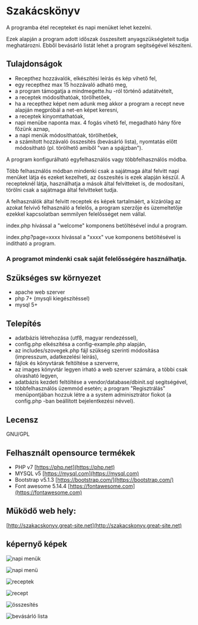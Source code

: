 # Szakácskönyv
 
A programba étel recepteket és napi menüket lehet kezelni.
			
Ezek alapján a program adott időszak összesített anyagszükségleteit tudja meghatározni. 
Ebből bevásárló listát lehet a program segitségével készíteni.
			
## Tulajdonságok

- Recepthez hozzávalók, elkészítési leírás és kép vihető fel,
- egy recepthez max 15 hozzávaló adható meg,
- a program támogatja a mindmegette.hu -ról történő adatátvételt,
- a receptek módosíthatóak, törölhetőek,
- ha a recepthez képet nem adunk meg akkor a program a recept neve 
alapján megpróbál a net-en képet keresni,
- a receptek kinyomtathatóak,			
- napi menübe naponta max. 4 fogás vihető fel, megadható hány főre főzünk aznap,
- a napi menük módosíthatóak, törölhetőek,			
- a számított hozzávaló összesítés (bevásárló lista), nyomtatás előtt módosítható
(pl. törölhető amiből "van a spájzban").			
			
A program konfigurálható egyfelhasználós vagy többfelhasználós módba.
			
Több felhasználós módban mindenki csak a sajátmaga által felvitt napi menüket 
látja és ezeket kezelheti, az összesítés is ezek alapján készül. A recepteknél 
látja, használhatja a mások által felvitteket is, de modosítani, törölni csak a 
sajátmaga által felvitteket tudja.
			
			
A felhasználók által felvitt receptek és képek tartalmáért, a kizárólag
az azokat felvivő felhasználó a felelős, a program szerzője és üzemeltetője
ezekkel kapcsolatban semmilyen felelősséget nem vállal.
			
index.php hívással a "welcome" komponens betöltésével indul a program.

index.php?page=xxxx hívással a "xxxx" vue komponens betöltésével is inditható a program.

### A programot mindenki csak saját felelősségére használhatja.
			
## Szükséges sw környezet
- apache web szerver
- php 7+ (mysqli kiegészítéssel)
- mysql 5+

## Telepítés

- adatbázis létrehozása (utf8, magyar rendezéssel),
- config.php elkészítésa a config-example.php alapján,
- az includes/szovegek.php fájl szükség szerinti módosítása (impresszum, adatkezelési leírás),
- fájlok és könyvtárak feltöltése a szerverre,
- az images könyvtár legyen irható a web szerver számára, a többi csak olvasható legyen,
- adatbázis kezdeti feltöltése a vendor/database/dbinit.sql segitségével,
- többfelhasználós üzemmód esetén; a program "Regisztrálás" menüpontjában hozzuk létre a
  a system adminisztrátor fiokot (a config.php -ban beállított bejelentkezési névvel).

## Lecensz

GNU/GPL

## Felhasznált opensource termékek

- PHP	v7  [https://php.net](https://php.net)
- MYSQL v5 [https://mysql.com](https://mysql.com)	  
- Bootstrap v5.1.3 [https://bootstrap.com/](https://bootstrap.com/)	  
- Font awesome 5.14.4 [https://fontawesome.com](https://fontawesome.com)	  

## Müködő web hely:

[http://szakacskonyv.great-site.net](http://szakacskonyv.great-site.net)

## képernyő képek

![napi menük](https://github.com/utopszkij/szakacskonyv/blob/main/images/kezdolap.png?raw=true)

![napi menü](https://github.com/utopszkij/szakacskonyv/blob/main/images/napimenu.png?raw=true)

![receptek](https://github.com/utopszkij/szakacskonyv/blob/main/images/receptek.png?raw=true)

![recept](https://github.com/utopszkij/szakacskonyv/blob/main/images/recept.png?raw=true)

![összesítés](https://github.com/utopszkij/szakacskonyv/blob/main/images/osszesites.png?raw=true)

![bevásárló lista](https://github.com/utopszkij/szakacskonyv/blob/main/images/bevlista.png?raw=true)






